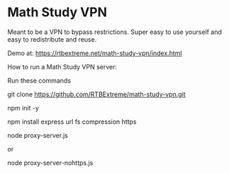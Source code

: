 # Math Study VPN
Meant to be a VPN to bypass restrictions. Super easy to use yourself and easy to redistribute and reuse.

Demo at: https://rtbextreme.net/math-study-vpn/index.html

How to run a Math Study VPN server:

Run these commands

git clone https://github.com/RTBExtreme/math-study-vpn.git

npm init -y

npm install express url fs compression https

node proxy-server.js

or

node proxy-server-nohttps.js
